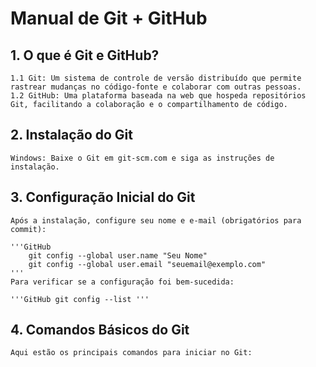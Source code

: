 # Manual de Git + GitHub

## 1. O que é Git e GitHub?
    1.1 Git: Um sistema de controle de versão distribuído que permite rastrear mudanças no código-fonte e colaborar com outras pessoas.
    1.2 GitHub: Uma plataforma baseada na web que hospeda repositórios Git, facilitando a colaboração e o compartilhamento de código.

## 2. Instalação do Git
    Windows: Baixe o Git em git-scm.com e siga as instruções de instalação.

## 3. Configuração Inicial do Git
    Após a instalação, configure seu nome e e-mail (obrigatórios para commit):

    '''GitHub
        git config --global user.name "Seu Nome"
        git config --global user.email "seuemail@exemplo.com"
    '''
    Para verificar se a configuração foi bem-sucedida:

    '''GitHub git config --list '''
## 4. Comandos Básicos do Git
    Aqui estão os principais comandos para iniciar no Git:

